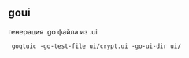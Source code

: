 ## goui

генерация .go файла из .ui
```shell script
 goqtuic -go-test-file ui/crypt.ui -go-ui-dir ui/
```